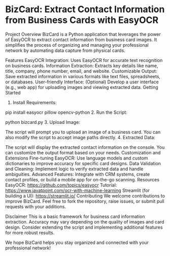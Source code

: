 # BizCard: Extract Contact Information from Business Cards with EasyOCR
Project Overview
BizCard is a Python application that leverages the power of EasyOCR to extract contact information from business card images. It simplifies the process of organizing and managing your professional network by automating data capture from physical cards.

Features
EasyOCR Integration: Uses EasyOCR for accurate text recognition on business cards.
Information Extraction: Extracts key details like name, title, company, phone number, email, and website.
Customizable Output: Save extracted information in various formats like text files, spreadsheets, or databases.
User-friendly Interface: (Optional) Develop a user interface (e.g., web app) for uploading images and viewing extracted data.
Getting Started
1. Install Requirements:

pip install easyocr pillow opencv-python
2. Run the Script:

python bizcard.py
3. Upload Image:

The script will prompt you to upload an image of a business card.
You can also modify the script to accept image paths directly.
4. Extracted Data:

The script will display the extracted contact information on the console.
You can customize the output format based on your needs.
Customization and Extensions
Fine-tuning EasyOCR: Use language models and custom dictionaries to improve accuracy for specific card designs.
Data Validation and Cleaning: Implement logic to verify extracted data and handle ambiguities.
Advanced Features: Integrate with CRM systems, create contact profiles, or build a mobile app for on-the-go scanning.
Resources
EasyOCR: https://github.com/topics/easyocr
Tutorial: https://www.javatpoint.com/ocr-with-machine-learning
Streamlit (for building a UI): https://streamlit.io/
Contributing
We welcome contributions to improve BizCard. Feel free to fork the repository, raise issues, or submit pull requests with your additions.

Disclaimer
This is a basic framework for business card information extraction. Accuracy may vary depending on the quality of images and card design. Consider extending the script and implementing additional features for more robust results.

We hope BizCard helps you stay organized and connected with your professional network!
